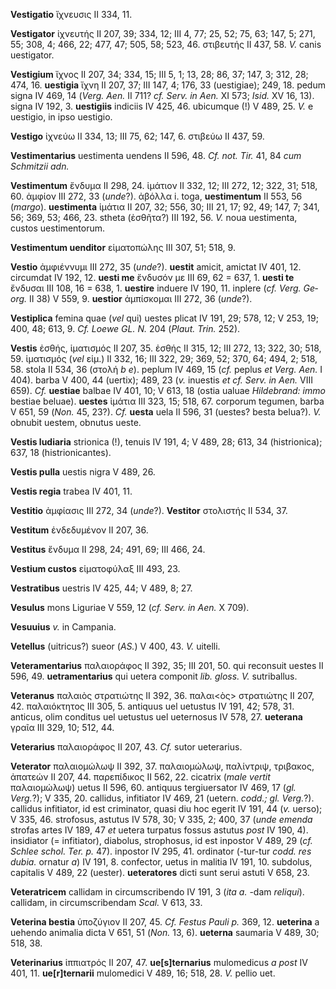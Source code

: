 **Vestigatio** ἴχνευσις II 334, 11.

**Vestigator** ἰχνευτής II 207, 39; 334, 12; III 4, 77; 25, 52; 75, 63;
147, 5; 271, 55; 308, 4; 466, 22; 477, 47; 505, 58; 523, 46. στιβευτής
II 437, 58. *V.* canis uestigator.

**Vestigium** ἴχνος II 207, 34; 334, 15; III 5, 1; 13, 28; 86, 37; 147,
3; 312, 28; 474, 16. **uestigia** ἴχνη II 207, 37; III 147, 4; 176, 33
(uestigiae); 249, 18. pedum signa IV 469, 14 (*Verg. Aen.* II 711?
*cf. Serv. in Aen.* XI 573; *Isid.* XV 16, 13). signa IV 192, 3.
**uestigiis** indiciis IV 425, 46. ubicumque (!) V 489, 25. *V.* e
uestigio, in ipso uestigio.

**Vestigo** ἰχνεύω II 334, 13; III 75, 62; 147, 6. στιβεύω II 437, 59.

**Vestimentarius** uestimenta uendens II 596, 48. *Cf. not. Tir.* 41, 84
*cum Schmitzii adn.*

**Vestimentum** ἔνδυμα II 298, 24. ἱμάτιον II 332, 12; III 272, 12; 322,
31; 518, 60. ἀμφίον III 272, 33 (*unde*?). ἀβόλλα i. toga,
**uestimentum** II 553, 56 (*margo*). **uestimenta** ἱμάτια II 207, 32;
556, 30; III 21, 17; 92, 49; 147, 7; 341, 56; 369, 53; 466, 23. stheta
(ἐσθῆτα?) III 192, 56. *V.* noua uestimenta, custos uestimentorum.

**Vestimentum uenditor** εἱματοπώλης III 307, 51; 518, 9.

**Vestio** ἀμφιέννυμι III 272, 35 (*unde*?). **uestit** amicit, amictat
IV 401, 12. circumdat IV 192, 12. **uesti me** ἔνδυσόν με III 69, 62 =
637, 1. **uesti te** ἔνδυσαι III 108, 16 = 638, 1. **uestire** in­duere
IV 190, 11. inplere (*cf. Verg. Ge­org.* II 38) V 559, 9. **uestior**
ἀμπίσκομαι III 272, 36 (*unde*?).

**Vestiplica** femina quae (*vel* qui) uestes plicat IV 191, 29; 578,
12; V 253, 19; 400, 48; 613, 9. *Cf. Loewe GL. N.* 204 (*Plaut. Trin.*
252).

**Vestis** ἐσθής, ἱματισμός II 207, 35. ἐσθής II 315, 12; III 272, 13;
322, 30; 518, 59. ἱματισμός (*vel* εἱμ.) II 332, 16; III 322, 29; 369,
52; 370, 64; 494, 2; 518, 58. stola II 534, 36 (στολή *b e*). peplum IV
469, 15 (*cf.* peplus *et Verg. Aen.* I 404). barba V 400, 44
(uertix); 489, 23 (*v.* inuestis *et cf. Serv. in Aen.* VIII 659). *Cf.*
**uestiae** balbae IV 401, 10; V 613, 18 (ostia ualuae *Hildebrand:
immo* bestiae beluae). **uestes** ἱμάτια III 323, 15; 518, 67. corporum
tegumen, barba V 651, 59 (*Non.* 45, 23?). *Cf.* **uesta** uela II 596,
31 (uestes? besta belua?). *V.* obnubit uestem, obnutus ueste.

**Vestis ludiaria** strionica (!), tenuis IV 191, 4; V 489, 28; 613, 34
(histrionica); 637, 18 (histrionicantes).

**Vestis pulla** uestis nigra V 489, 26.

**Vestis regia** trabea IV 401, 11.

**Vestitio** ἀμφίασις III 272, 34 (*unde*?). **Vestitor** στολιστής II
534, 37.

**Vestitum** ἐνδεδυμένον II 207, 36.

**Vestitus** ἔνδυμα II 298, 24; 491, 69; III 466, 24.

**Vestium custos** εἱματοφύλαξ III 493, 23.

**Vestratibus** uestris IV 425, 44; V 489, 8; 27.

**Vesulus** mons Liguriae V 559, 12 (*cf. Serv. in Aen.* X 709).

**Vesuuius** *v.* in Campania.

**Vetellus** (uitricus?) sueor (*AS.*) V 400, 43. *V.* uitelli.

**Veteramentarius** παλαιοράφος II 392, 35; III 201, 50. qui reconsuit
uestes II 596, 49. **uetramentarius** qui uetera componit *lib. gloss.
V.* sutriballus.

**Veteranus** παλαιὸς στρατιώτης II 392, 36. παλαι\<ὸς\> στρατιώτης II
207, 42. παλαιόκτητος III 305, 5. antiquus uel uetustus IV 191, 42; 578,
31. anticus, olim conditus uel uetustus uel ueternosus IV 578, 27.
**ueterana** γραῖα III 329, 10; 512, 44.

**Veterarius** παλαιοράφος II 207, 43. *Cf.* sutor ueterarius.

**Veterator** παλαιομώλωψ II 392, 37. παλαιομώλωψ, παλίντριψ, τριβακος,
ἀπατεών II 207, 44. παρεπίδικος II 562, 22. cicatrix (*male vertit*
παλαιομώλωψ) uetus II 596, 60. antiquus tergiuersator IV 469, 17 (*gl.
Verg.*?); V 335, 20. callidus, infitiator IV 469, 21 (uetern. *codd.;
gl. Verg.*?). callidus infitiator, id est criminator, quasi diu hoc
egerit IV 191, 44 (*v.* uerso); V 335, 46. strofosus, astutus IV 578,
30; V 335, 2; 400, 37 (*unde emenda* strofas artes IV 189, 47 *et*
uetera turpatus fossus astutus *post* IV 190, 4). insidiator (=
infitiator), diabolus, strophosus, id est inpostor V 489, 29 (*cf.
Schlee schol. Ter. p.* 47). inpostor IV 295, 41. ordinator (-tur-tur
*codd. res dubia.* ornatur *a*) IV 191, 8. confector, uetus in malitia
IV 191, 10. subdolus, capitalis V 489, 22 (uester). **ueteratores**
dicti sunt serui astuti V 658, 23.

**Veteratricem** callidam in circumscribendo IV 191, 3 (*ita a.* -dam
*reliqui*). callidam, in circumscribendam *Scal.* V 613, 33.

**Veterina bestia** ὑποζύγιον II 207, 45. *Cf. Festus Pauli p.* 369, 12.
**ueterina** a uehendo animalia dicta V 651, 51 (*Non.* 13, 6).
**ueterna** saumaria V 489, 30; 518, 38.

**Veterinarius** ἱππιατρός II 207, 47. **ue[s]ternarius** mulomedicus
*a post* IV 401, 11. **ue[r]ternarii** mulomedici V 489, 16; 518, 28.
*V.* pellio uet.
